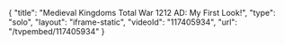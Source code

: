 {
    "title": "Medieval Kingdoms Total War 1212 AD:  My First Look!",
    "type": "solo",
    "layout": "iframe-static",
    "videoId": "117405934",
    "url": "\/tvpembed\/117405934"
}
